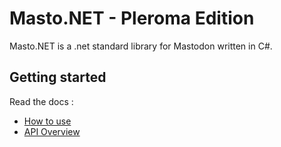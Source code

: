 # Masto.NET - Pleroma Edition



Masto.NET is a .net standard library for Mastodon written in C#.


## Getting started

Read the docs :

- [How to use](https://github.com/glacasa/Mastonet/blob/master/DOC.md)
- [API Overview](https://github.com/glacasa/Mastonet/blob/master/API.md)
